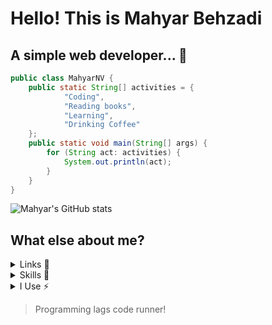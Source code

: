 # Hello! This is Mahyar Behzadi
## A simple web developer... 🎨

```java
public class MahyarNV {
    public static String[] activities = {
            "Coding",
            "Reading books",
            "Learning",
            "Drinking Coffee"
    };
    public static void main(String[] args) {
        for (String act: activities) {
            System.out.println(act);
        }
    }
}
```
    
![Mahyar's GitHub stats](https://github-readme-stats.vercel.app/api?username=mahyarnv&hide=issues&theme=prussian)
    


## What else about me?

<details>
<summary>Links 🔗</summary>
<br/>
<a href="https://open.spotify.com/user/4dacsxdn159mkuupzcpji5h8a?si=48c2b86c310844fd"><img src='https://img.shields.io/badge/Spotify-1ED760?&style=for-the-badge&logo=spotify&logoColor=white' alt='' /></a>
<a href="https://twitter.com/CautiousNV"><img src='https://img.shields.io/badge/Twitter-1DA1F2?style=for-the-badge&logo=twitter&logoColor=white' alt='' /></a>

#### You can find me in...


<a href="https://t.me/mahyar_bhz"><img src='https://img.shields.io/badge/Telegram-2CA5E0?style=for-the-badge&logo=telegram&logoColor=white' alt='' /></a>
<a href="mailto:mahyarbhz@gmail.com"><img src='https://img.shields.io/badge/Gmail-D14836?style=for-the-badge&logo=gmail&logoColor=white' alt='' /></a>
<a href="https://discord.com/invite/aHXATxBuAh"><img src='https://img.shields.io/badge/Discord-7289DA?style=for-the-badge&logo=discord&logoColor=white' alt='' /></a>

And here is my personal website... <a href="https://mahyarbhz.ir">Click on me!</a>

</details>
<details>
<summary>Skills 🚀</summary>

#### Languages I use

<img src='https://img.shields.io/badge/PHP-777BB4?style=for-the-badge&logo=php&logoColor=white' alt='' />
<img src='https://img.shields.io/badge/JavaScript-F7DF1E?style=for-the-badge&logo=javascript&logoColor=black' alt='' />
<img src='https://img.shields.io/badge/Python-3776AB?style=for-the-badge&logo=python&logoColor=white' alt='' />
<img src='https://img.shields.io/badge/C-00599C?style=for-the-badge&logo=c&logoColor=white' alt='' />

#### Databases I use

<img src='https://img.shields.io/badge/MySQL-00000F?style=for-the-badge&logo=mysql&logoColor=white' alt='' />
<img src='https://img.shields.io/badge/PostgreSQL-316192?style=for-the-badge&logo=postgresql&logoColor=white' alt='' />

#### Frameworks I use

<img src='https://img.shields.io/badge/Laravel-FF2D20?style=for-the-badge&logo=laravel&logoColor=white' alt='' />
<img src='https://img.shields.io/badge/Tailwind_CSS-38B2AC?style=for-the-badge&logo=tailwind-css&logoColor=white' alt='' />

#### I'm newbie at

<img src='https://img.shields.io/badge/Django-092E20?style=for-the-badge&logo=django&logoColor=white' alt='' />
<img src='https://img.shields.io/badge/Java-ED8B00?style=for-the-badge&logo=java&logoColor=white' alt='' />
<img src='https://img.shields.io/badge/Node.js-43853D?style=for-the-badge&logo=node.js&logoColor=white' alt='' />

</details>
<details>
<summary>I Use ⚡</summary>

#### My OS

<img src='https://img.shields.io/badge/Windows-0078D6?style=for-the-badge&logo=windows&logoColor=white' alt='' />

#### I usually learn from

<img src='https://img.shields.io/badge/YouTube-FF0000?style=for-the-badge&logo=youtube&logoColor=white' alt='' />
<img src='https://img.shields.io/badge/Medium-12100E?style=for-the-badge&logo=medium&logoColor=white' alt='' />
<img src='https://img.shields.io/badge/dev.to-0A0A0A?style=for-the-badge&logo=dev.to&logoColor=white' alt='' />

</details>

> Programming lags code runner!

